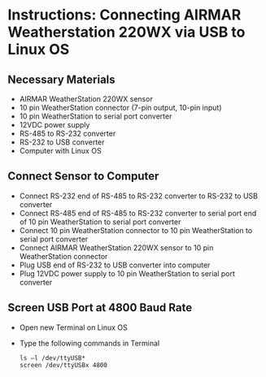 # Instructions: Connecting AIRMAR Weatherstation 220WX via USB to Linux OS

## Necessary Materials

-	AIRMAR WeatherStation 220WX sensor
-	10 pin WeatherStation connector (7-pin output, 10-pin input)
-	10 pin WeatherStation to serial port converter
-	12VDC power supply
-	RS-485 to RS-232 converter 
-	RS-232 to USB converter
-	Computer with Linux OS

## Connect Sensor to Computer

-	Connect RS-232 end of RS-485 to RS-232 converter to RS-232 to USB converter
-	Connect RS-485 end of RS-485 to RS-232 converter to serial port end of 10 pin WeatherStation to serial port converter
-	Connect 10 pin WeatherStation connector to 10 pin WeatherStation to serial port converter
-	Connect AIRMAR WeatherStation 220WX sensor to 10 pin WeatherStation connector
-	Plug USB end of RS-232 to USB converter into computer
-	Plug 12VDC power supply to 10 pin WeatherStation to serial port converter

## Screen USB Port at 4800 Baud Rate

-	Open new Terminal on Linux OS
-	Type the following commands in Terminal

    ```ls –l /dev/ttyUSB*``` </br>
    ```screen /dev/ttyUSBx 4800``` </br>





